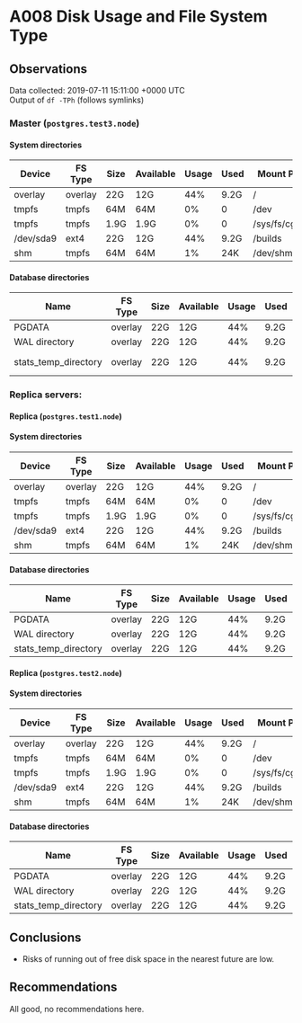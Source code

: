 # A008 Disk Usage and File System Type

## Observations ##
Data collected: 2019-07-11 15:11:00 +0000 UTC  
Output of `df -TPh` (follows symlinks)  


    
        
### Master (`postgres.test3.node`) ###

#### System directories ####
| Device | FS Type | Size | Available | Usage | Used | Mount Point |
|-------|---------|------|-----------|-----|------|-------------|
| overlay|overlay|22G|12G|44%|9.2G|/ |
| tmpfs|tmpfs|64M|64M|0%|0|/dev |
| tmpfs|tmpfs|1.9G|1.9G|0%|0|/sys/fs/cgroup |
| /dev/sda9|ext4|22G|12G|44%|9.2G|/builds |
| shm|tmpfs|64M|64M|1%|24K|/dev/shm |


#### Database directories ####
| Name | FS Type | Size | Available | Usage | Used | Mount Point | Path | Device |
|-----|---------|------|-----------|-----|------|-------------|------|-------|
| PGDATA |overlay |22G |12G |44% |9.2G |/ |/var/lib/postgresql/11/main |overlay |
| WAL directory |overlay |22G |12G |44% |9.2G |/ |/var/lib/postgresql/11/main/pg_wal |overlay |
| stats_temp_directory |overlay |22G |12G |44% |9.2G |/ |/var/run/postgresql/11-main.pg_stat_tmp |overlay |


        
    



### Replica servers: ###
    
#### Replica (`postgres.test1.node`) ####

#### System directories ####
| Device | FS Type | Size | Available | Usage | Used | Mount Point |
|-------|---------|------|-----------|-----|------|-------------|
| overlay |overlay |22G |12G |44% |9.2G |/ |
| tmpfs |tmpfs |64M |64M |0% |0 |/dev |
| tmpfs |tmpfs |1.9G |1.9G |0% |0 |/sys/fs/cgroup |
| /dev/sda9 |ext4 |22G |12G |44% |9.2G |/builds |
| shm |tmpfs |64M |64M |1% |24K |/dev/shm |


#### Database directories ####
| Name | FS Type | Size | Available | Usage | Used | Mount Point | Path | Device |
|-----|---------|------|-----------|-----|------|-------------|------|-------|
| PGDATA |overlay |22G |12G |44% |9.2G |/ |/var/lib/postgresql/11/data1 |overlay |
| WAL directory |overlay |22G |12G |44% |9.2G |/ |/var/lib/postgresql/11/data1/pg_wal |overlay |
| stats_temp_directory |overlay |22G |12G |44% |9.2G |/ |/var/lib/postgresql/11/data1/pg_stat_tmp |overlay |


        
    
#### Replica (`postgres.test2.node`) ####

#### System directories ####
| Device | FS Type | Size | Available | Usage | Used | Mount Point |
|-------|---------|------|-----------|-----|------|-------------|
| overlay |overlay |22G |12G |44% |9.2G |/ |
| tmpfs |tmpfs |64M |64M |0% |0 |/dev |
| tmpfs |tmpfs |1.9G |1.9G |0% |0 |/sys/fs/cgroup |
| /dev/sda9 |ext4 |22G |12G |44% |9.2G |/builds |
| shm |tmpfs |64M |64M |1% |24K |/dev/shm |


#### Database directories ####
| Name | FS Type | Size | Available | Usage | Used | Mount Point | Path | Device |
|-----|---------|------|-----------|-----|------|-------------|------|-------|
| PGDATA |overlay |22G |12G |44% |9.2G |/ |/var/lib/postgresql/11/data2 |overlay |
| WAL directory |overlay |22G |12G |44% |9.2G |/ |/var/lib/postgresql/11/data2/pg_wal |overlay |
| stats_temp_directory |overlay |22G |12G |44% |9.2G |/ |/var/lib/postgresql/11/data2/pg_stat_tmp |overlay |


        
    


## Conclusions ##
  - Risks of running out of free disk space in the nearest future are low.
  
 


## Recommendations ##
  All good, no recommendations here.
 

